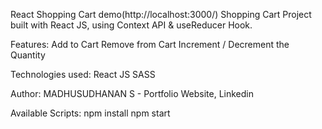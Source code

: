 React Shopping Cart
demo(http://localhost:3000/)
Shopping Cart Project built with React JS, using Context API & useReducer Hook.


Features:
Add to Cart
Remove from Cart
Increment / Decrement the Quantity

Technologies used:
React JS
SASS

Author:
MADHUSUDHANAN S - Portfolio Website, Linkedin

Available Scripts:
npm install
npm start
